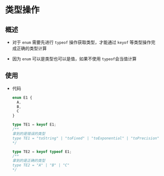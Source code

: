 # 类型操作

## 概述

- 对于 `enum` 需要先进行 `typeof` 操作获取类型，才能通过 `keyof` 等类型操作完成正确的类型计算

- 因为 `enum` 可以是类型也可以是值，如果不使用  `typeof`会当值计算

## 使用

- 代码

  ```ts
  enum E1 {
    A,
    B,
    C
  }

  type TE1 = keyof E1;
  /**
  拿到的是错误的类型
  type TE1 = "toString" | "toFixed" | "toExponential" | "toPrecision" | "valueOf" | "toLocaleString"
  */

  type TE2 = keyof typeof E1;
  /**
  拿到的是正确的类型
  type TE2 = "A" | "B" | "C"
  */
  ```
